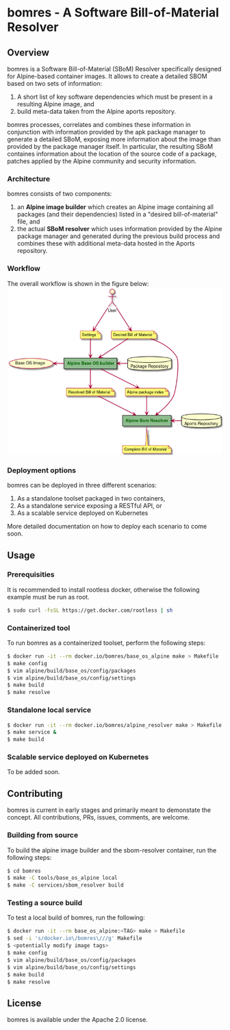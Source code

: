 # bomres - A Software Bill-of-Material Resolver

## Overview

bomres is a Software Bill-of-Material (SBoM) Resolver specifically designed for Alpine-based container images. It allows to create a detailed SBOM based on two sets of information:

1. A short list of key software dependencies which must be present in a resulting Alpine image, and
2. build meta-data taken from the Alpine aports repository.

bomres processes, correlates and combines these information in conjunction with information provided by the apk package manager to generate a detailed SBoM, exposing more information about the image than provided by the package manager itself. In particular, the resulting SBoM containes information about the location of the source code of a package, patches applied by the Alpine community and security information.


### Architecture

bomres consists of two components:

1. an **Alpine image builder** which creates an Alpine image containing all packages (and their dependencies) listed in a "desired bill-of-material" file, and
2. the actual **SBoM resolver** which uses information provided by the Alpine package manager and generated during the previous build process and combines these with additional meta-data hosted in the Aports repository.

### Workflow

The overall workflow is shown in the figure below:
![Workflow](docs/figures/workflow.png)


### Deployment options

bomres can be deployed in three different scenarios:

1. As a standalone toolset packaged in two containers,
2. As a standalone service exposing a RESTful API, or
3. As a scalable service deployed on Kubernetes

More detailed documentation on how to deploy each scenario to come soon.


## Usage

### Prerequisities

It is recommended to install rootless docker, otherwise the following example must be run as root.

```bash
$ sudo curl -fsSL https://get.docker.com/rootless | sh
```

### Containerized tool

To run bomres as a containerized toolset, perform the following steps:

```bash
$ docker run -it --rm docker.io/bomres/base_os_alpine make > Makefile
$ make config
$ vim alpine/build/base_os/config/packages
$ vim alpine/build/base_os/config/settings
$ make build
$ make resolve
```

### Standalone local service

```bash
$ docker run -it --rm docker.io/bomres/alpine_resolver make > Makefile
$ make service &
$ make build
```

### Scalable service deployed on Kubernetes

To be added soon.



## Contributing

bomres is current in early stages and primarily meant to demonstate the concept. All contributions, PRs, issues, comments, are welcome.

### Building from source

To build the alpine image builder and the sbom-resolver container, run the following steps:

```bash
$ cd bomres
$ make -C tools/base_os_alpine local
$ make -C services/sbom_resolver build
```

### Testing a source build

To test a local build of bomres, run the following:

```bash
$ docker run -it --rm base_os_alpine:<TAG> make > Makefile
$ sed -i 's/docker.io\/bomres\///g' Makefile
$ <potentially modify image tags>
$ make config
$ vim alpine/build/base_os/config/packages
$ vim alpine/build/base_os/config/settings
$ make build
$ make resolve
```


## License

bomres is available under the Apache 2.0 license.
